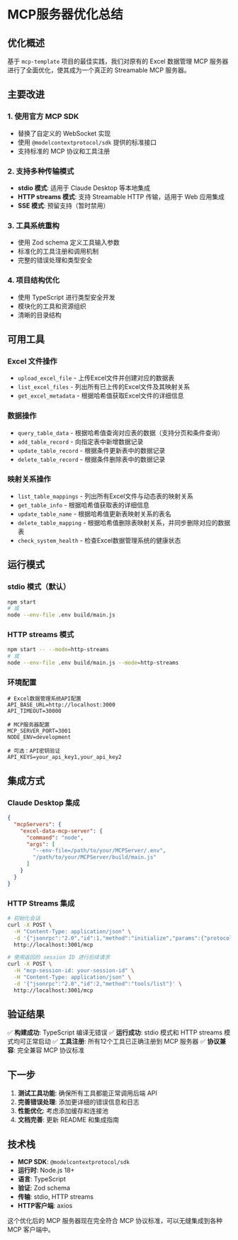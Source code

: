 # MCP服务器优化总结

## 优化概述

基于 `mcp-template` 项目的最佳实践，我们对原有的 Excel 数据管理 MCP 服务器进行了全面优化，使其成为一个真正的 Streamable MCP 服务器。

## 主要改进

### 1. 使用官方 MCP SDK
- 替换了自定义的 WebSocket 实现
- 使用 `@modelcontextprotocol/sdk` 提供的标准接口
- 支持标准的 MCP 协议和工具注册

### 2. 支持多种传输模式
- **stdio 模式**: 适用于 Claude Desktop 等本地集成
- **HTTP streams 模式**: 支持 Streamable HTTP 传输，适用于 Web 应用集成
- **SSE 模式**: 预留支持（暂时禁用）

### 3. 工具系统重构
- 使用 Zod schema 定义工具输入参数
- 标准化的工具注册和调用机制
- 完整的错误处理和类型安全

### 4. 项目结构优化
- 使用 TypeScript 进行类型安全开发
- 模块化的工具和资源组织
- 清晰的目录结构

## 可用工具

### Excel 文件操作
- `upload_excel_file` - 上传Excel文件并创建对应的数据表
- `list_excel_files` - 列出所有已上传的Excel文件及其映射关系
- `get_excel_metadata` - 根据哈希值获取Excel文件的详细信息

### 数据操作
- `query_table_data` - 根据哈希值查询对应表的数据（支持分页和条件查询）
- `add_table_record` - 向指定表中新增数据记录
- `update_table_record` - 根据条件更新表中的数据记录
- `delete_table_record` - 根据条件删除表中的数据记录

### 映射关系操作
- `list_table_mappings` - 列出所有Excel文件与动态表的映射关系
- `get_table_info` - 根据哈希值获取表的详细信息
- `update_table_name` - 根据哈希值更新表映射关系的表名
- `delete_table_mapping` - 根据哈希值删除表映射关系，并同步删除对应的数据表
- `check_system_health` - 检查Excel数据管理系统的健康状态

## 运行模式

### stdio 模式（默认）
```bash
npm start
# 或
node --env-file .env build/main.js
```

### HTTP streams 模式
```bash
npm start -- --mode=http-streams
# 或
node --env-file .env build/main.js --mode=http-streams
```

### 环境配置
```env
# Excel数据管理系统API配置
API_BASE_URL=http://localhost:3000
API_TIMEOUT=30000

# MCP服务器配置
MCP_SERVER_PORT=3001
NODE_ENV=development

# 可选：API密钥验证
API_KEYS=your_api_key1,your_api_key2
```

## 集成方式

### Claude Desktop 集成
```json
{
  "mcpServers": {
    "excel-data-mcp-server": {
      "command": "node",
      "args": [
        "--env-file=/path/to/your/MCPServer/.env",
        "/path/to/your/MCPServer/build/main.js"
      ]
    }
  }
}
```

### HTTP Streams 集成
```bash
# 初始化会话
curl -X POST \
  -H "Content-Type: application/json" \
  -d '{"jsonrpc":"2.0","id":1,"method":"initialize","params":{"protocolVersion":"2024-11-05","capabilities":{},"clientInfo":{"name":"test-client","version":"1.0.0"}}}' \
  http://localhost:3001/mcp

# 使用返回的 session ID 进行后续请求
curl -X POST \
  -H "mcp-session-id: your-session-id" \
  -H "Content-Type: application/json" \
  -d '{"jsonrpc":"2.0","id":2,"method":"tools/list"}' \
  http://localhost:3001/mcp
```

## 验证结果

✅ **构建成功**: TypeScript 编译无错误
✅ **运行成功**: stdio 模式和 HTTP streams 模式均可正常启动
✅ **工具注册**: 所有12个工具已正确注册到 MCP 服务器
✅ **协议兼容**: 完全兼容 MCP 协议标准

## 下一步

1. **测试工具功能**: 确保所有工具都能正常调用后端 API
2. **完善错误处理**: 添加更详细的错误信息和日志
3. **性能优化**: 考虑添加缓存和连接池
4. **文档完善**: 更新 README 和集成指南

## 技术栈

- **MCP SDK**: `@modelcontextprotocol/sdk`
- **运行时**: Node.js 18+
- **语言**: TypeScript
- **验证**: Zod schema
- **传输**: stdio, HTTP streams
- **HTTP客户端**: axios

这个优化后的 MCP 服务器现在完全符合 MCP 协议标准，可以无缝集成到各种 MCP 客户端中。
